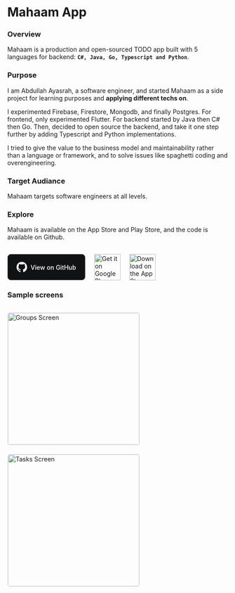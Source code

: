 # Mahaam App

### Overview

Mahaam is a production and open-sourced TODO app built with 5 languages for backend: **`C#, Java, Go, Typescript and Python`**.

### Purpose

I am Abdullah Ayasrah, a software engineer, and started Mahaam as a side project for learning purposes and **applying different techs on**.

I experimented Firebase, Firestore, Mongodb, and finally Postgres. For frontend, only experimented Flutter. For backend started by Java then C# then Go. Then, decided to open source the backend, and take it one step further by adding Typescript and Python implementations.

I tried to give the value to the business model and maintainability rather than a language or framework, and to solve issues like spaghetti coding and overengineering.

### Target Audiance

Mahaam targets software engineers at all levels.

### Explore

Mahaam is available on the App Store and Play Store, and the code is available on Github.

<div style="display: flex; gap: 20px; align-items: center; flex-wrap: wrap;margin-top: 30px;">
  <a href="https://github.com/ayasrah/mahaam" target="_blank" style="display: inline-flex; align-items: center; text-decoration: none; color: white; background-color:rgb(17, 18, 20); padding: 12px 20px; border-radius: 8px; font-weight: 500; height: 60px; box-sizing: border-box;border: 1px solid #979797;">
    <svg role="img" width="24" height="24" viewBox="0 0 24 24" xmlns="http://www.w3.org/2000/svg" style="margin-right: 8px;" fill="white"><path d="M12 0C5.37 0 0 5.37 0 12c0 5.3 3.438 9.8 8.207 11.385.6.11.793-.26.793-.577v-2.165c-3.338.726-4.042-1.61-4.042-1.61-.546-1.387-1.333-1.756-1.333-1.756-1.09-.745.083-.73.083-.73 1.205.085 1.84 1.24 1.84 1.24 1.07 1.835 2.805 1.305 3.49.998.108-.775.42-1.305.763-1.605-2.665-.3-5.466-1.332-5.466-5.93 0-1.31.467-2.38 1.235-3.22-.123-.303-.535-1.523.117-3.176 0 0 1.008-.322 3.3 1.23a11.5 11.5 0 0 1 3-.405c1.02.005 2.04.137 3 .405 2.29-1.552 3.297-1.23 3.297-1.23.653 1.653.24 2.873.117 3.176.77.84 1.235 1.91 1.235 3.22 0 4.61-2.805 5.625-5.475 5.92.43.37.823 1.1.823 2.22v3.293c0 .32.192.693.8.575C20.565 21.795 24 17.295 24 12c0-6.63-5.37-12-12-12z"/></svg>
    <span>View on GitHub</span>
  </a>
  <a href="https://play.google.com/store/apps/details?id=ayasrah.mahaam" target="_blank">
    <img src="https://upload.wikimedia.org/wikipedia/commons/7/78/Google_Play_Store_badge_EN.svg" alt="Get it on Google Play" style="height: 60px;">
  </a>
  <a href="https://apps.apple.com/us/app/mahaam/id6502533759" target="_blank">
    <img src="https://upload.wikimedia.org/wikipedia/commons/3/3c/Download_on_the_App_Store_Badge.svg" alt="Download on the App Store" style="height: 60px;">
  </a>
</div>

### Sample screens

<div style="display: flex; gap: 20px; align-items: center; flex-wrap: wrap; margin-top:30px;">
  <img src="/plans_screen.jpg" alt="Groups Screen" width="300" style="border: 1px solid #f0f0f0; border-radius:5px;" />
  <img src="/tasks_screen.jpg" alt="Tasks Screen" width="300" style="border: 1px solid #f0f0f0; border-radius:5px;" />
</div>
